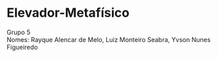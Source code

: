 # Elevador-Metafísico
Grupo 5\
Nomes: Rayque Alencar de Melo, Luiz Monteiro Seabra, Yvson Nunes Figueiredo

